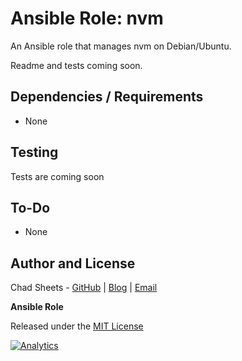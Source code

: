 # Ansible Role: nvm

<!-- [![Build Status](https://travis-ci.org/linconf/ansible-openssl.svg?branch=master)](https://travis-ci.org/linconf/ansible-openssl)
[![Ansible Galaxy](https://img.shields.io/badge/docs-ansible--openssl-blue.svg)](http://linconf.com/ansible-openssl/)
[![Ansible Galaxy](https://img.shields.io/badge/galaxy-linconf.openssl-660198.svg)](https://galaxy.ansible.com/linconf/openssl/)
 -->
An Ansible role that manages nvm on Debian/Ubuntu.


Readme and tests coming soon.
<!-- 
## Installation

```
ansible-galaxy install linconf.nvm
```

## Example Playbooks

**Add a Self-Signed Certificate**

```
- hosts: localhost
  roles:
    - linconf.openssl
  vars:
    openssl_add_cert:
      - path: '{{ ansible_fqdn }}/myservice'
        crt_name: '{{ ansible_hostname }}.myservice.pem'
        key_name: '{{ ansible_hostname }}.myservice.key'
        common_name: 'myservice.com'
```

**Renew a Self-Signed Certificate**

Note: The expired certificate is backed up to `certname.pem.{ current-date }`. Manual intervention
would be required if you attempted to renew more than once per day.

```
- hosts: localhost
  roles:
    - linconf.openssl
  vars:
    openssl_add_cert:
      - path: '{{ ansible_fqdn }}/myservice'
        crt_name: '{{ ansible_hostname }}.myservice.pem'
        key_name: '{{ ansible_hostname }}.myservice.key'
        common_name: 'myservice.com'
        renew: True
```

**Optional: ssl-cert-check**

This role can optionally install [ssl-cert-check](https://github.com/Matty9191/ssl-cert-check) to 
notify you when certificates near expiration.

```
openssl_check_cert: True
openssl_check_cert_email: 'you@example.com'
``` -->

<!-- 
**Additional Options**

This role supports many more configuraiton options and actions.

See the [linconf.openssl documentation](http://linconf.com/ansible-openssl/) for a full list of available options.

 -->
## Dependencies / Requirements

- None

## Testing

Tests are coming soon

<!-- The master branch is continuously validated by Travis-CI.

Minor versions indicate the role passed local testing as described by the
`.kitchen` declaration. Instructions for performing test-kitchen runs locally
are detailed in the [LinConf Documentation](http://linconf.com/about/methodology/).
 -->


## To-Do

- None


## Author and License

Chad Sheets - [GitHub](https://github.com/cjsheets) | [Blog](http://chadsheets.com/) | [Email](mailto:chad@linconf.com)

**Ansible Role**

Released under the [MIT License](https://tldrlegal.com/license/mit-license)

[![Analytics](https://cjs-beacon.appspot.com/UA-10006093-3/github/linconf/ansible-nvm?pixel)](https://github.com/linconf/ansible-nvm)
